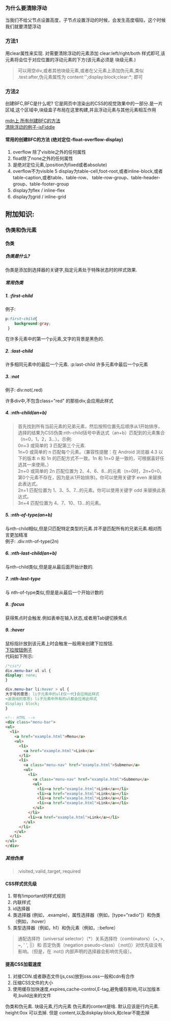### 为什么要清除浮动
当我们不给父节点设置高度，子节点设置浮动的时候，会发生高度塌陷，这个时候我们就要清楚浮动
### 方法1
  用clear属性来实现. 对需要清除浮动的元素添加  clear:left/right/both 样式即可,该元素将会位于对应位置的浮动元素的下方(该元素必须是 块级元素.)
> 可以用空div,或者其他块级元素,或者在父元素上添加伪元素,类似 .test:after,伪元素属性为 content:'';display:block;clear:*; 即可
  
### 方法2
创建BFC,BFC是什么呢? 它是网页中渲染出的CSS的视觉效果中的一部分.是一片区域,这个区域中,块级盒子布局在这里构建,并且浮动元素与其他元素相互作用  

[mdn上 所有创建BFC的方法](https://developer.mozilla.org/zh-CN/docs/Web/Guide/CSS/Block_formatting_context)   
[清除浮动的例子-jsFiddle](https://jsfiddle.net/areYouOk/sun364xz/9/)
#### 常用的创建BFC的方法 (绝对定位-float-overflow-display)
1. overflow 除了visible之外的任何属性
2. float除了none之外的任何属性
3. 是绝对定位元素,(position为fixed或者absolute)
4. overflow不为visible
5  display为table-cell,foot-root,或者inline-block,或者table-caption,或者table、table-row、 table-row-group、table-header-group、table-footer-group
6. display为flex / inline-flex
7. display为grid / inline-grid

  
## 附加知识:

### 伪类和伪元素

#### 伪类
##### 伪类是什么?
伪类是添加到选择器的关键字,指定元素处于特殊状态时的样式效果.
##### 常用伪类
##### 1. :first-child
例子:  
```css
p:first-child{  
    background:gray;  
 }  
  ```
  在许多元素中的第一个p元素,文字的背景是黑色的.
  
 ##### 2. :last-child  
 
 许多相同元素中的最后一个元素.
 :p:last-child 许多元素中最后一个p元素
 ##### 3. :not  
 
 例子:  div:not(.red)  
 
 许多div中,不包含class="red" 的那些div,会应用此样式  
 
 ##### 4. :nth-child(an+b)  
 
  > 首先找到所有当前元素的兄弟元素，然后按照位置先后顺序从1开始排序，选择的结果为CSS伪类:nth-child括号中表达式（an+b）匹配到的元素集合（n=0，1，2，3...）。示例:  
  > 0n+3 或简单的 3 匹配第三个元素.  
  1n+0 或简单的 n 匹配每个元素。（兼容性提醒：在 Android 浏览器 4.3 以下的版本 n 和 1n 的匹配方式不一致。1n 和 1n+0 是一致的，可根据喜好任选其一来使用。）  
  2n+0 或简单的 2n 匹配位置为 2、4、6、8...的元素（n=0时，2n+0=0，第0个元素不存在，因为是从1开始排序)。你可以使用关键字 even 来替换此表达式。  
  2n+1 匹配位置为 1、3、5、7...的元素。你可以使用关键字 odd 来替换此表达式。  
  3n+4 匹配位置为 4、7、10、13...的元素。
  ##### 5. :nth-of-type(an+b)  
  
  与nth-child相似,但是只匹配特定类型的元素.并不是匹配所有的兄弟元素.相对而言更加精准  
  例子:    .div:nth-of-type(2n)  
  
  ##### 6. :nth-last-child(an+b)    
  
  与nth-child类似,但是是从最后面开始计数的.  
  
  ##### 7. :nth-last-type  
  与 nth-of-type类似,但是是从最后一个开始计数的  
  ##### 8. :focus  
  获得焦点时会触发.例如表单在输入状态,或者用Tab键切换焦点  
  ##### 9. :hover
  鼠标指针放到该元素上时会触发一般用来创建下拉按钮.  
  [下拉按钮例子](https://media.prod.mdn.mozit.cloud/attachments/2012/07/09/3700/3e1094a1c7b42332b9bdef0d0b0c4a7f/css_dropdown_menu.html)  
  代码如下所示:  
  ``` css
  /*css*/
  div.menu-bar ul ul {
  display: none;
}

div.menu-bar li:hover > ul {
  大于号的意思: li子元素中的ul(仅一代)会应用此样式
  ~波浪线的意思: li子元素中所有的ul都会应用此样式
  display: block;
}
  ```  
  ```html
  <!-- HTML -->
  <div class="menu-bar">
  <ul>
    <li>
      <a href="example.html">Menu</a>
      <ul>
        <li>
          <a href="example.html">Link</a>
        </li>
        <li>
          <a class="menu-nav" href="example.html">Submenu</a>
          <ul>
            <li>
              <a class="menu-nav" href="example.html">Submenu</a>
              <ul>
                <li><a href="example.html">Link</a></li>
                <li><a href="example.html">Link</a></li>
                <li><a href="example.html">Link</a></li>
                <li><a href="example.html">Link</a></li>
              </ul>
            </li>
            <li><a href="example.html">Link</a></li>
          </ul>
        </li>
      </ul>
    </li>
  </ul>
</div>
  ```  
  
  ##### 其他伪类  
  >:visited,:valid,:target,:required  
    
      
      
  #### CSS样式优先级
  1. 带有!important的样式规则
  2. 内联样式
  3. id选择器
  4. 类选择器 (例如，.example)，属性选择器（例如，[type="radio"]）和伪类（例如，:hover）  
  5. 类型选择器（例如，h1）和伪元素（例如，::before）  
  > 通配选择符（universal selector）（*）关系选择符（combinators）（+, >, ~, ' ', ||）和 否定伪类（negation pseudo-class）（:not()）对优先级没有影响。（但是，在 :not() 内部声明的选择器会影响优先级）。
#### 提高CSS加载速度
1. 对接CDN.或者静态文件(js,css)放到oss.oss一般和cdn有合作  
2. 压缩CSS文件的大小  
3. 使用缓存加快速度,expires,cache-control,E-tag,避免缓存影响,可以加版本号,build出来的文件


  



    
 

伪类和伪元素.
块级元素,行内元素
伪元素的content是啥. 默认应该是行内元素. height:0ox 可以去掉. 但是 content,以及diskplay:block,和clear不能去掉
  
